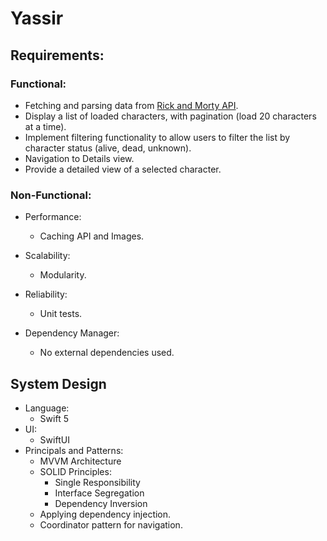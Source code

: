 # Yassir

## Requirements:
### Functional:
- Fetching and parsing data from [Rick and Morty API](https://rickandmortyapi.com/documentation/).
- Display a list of loaded characters, with pagination (load 20 characters at a
time).
- Implement filtering functionality to allow users to filter the list by character
status (alive, dead, unknown).
- Navigation to Details view.
- Provide a detailed view of a selected character.

### Non-Functional:
- Performance:
  - Caching API and Images.

- Scalability:
  - Modularity.
  
- Reliability:
  - Unit tests.

- Dependency Manager:
  - No external dependencies used.
  
## System Design
- Language:
  - Swift 5
- UI:
  - SwiftUI
- Principals and Patterns:
  - MVVM Architecture
  - SOLID Principles:
    - Single Responsibility
    - Interface Segregation
    - Dependency Inversion 
  - Applying dependency injection.
  - Coordinator pattern for navigation.

